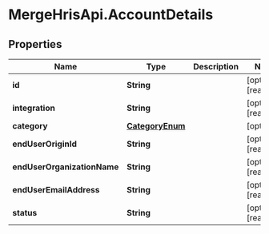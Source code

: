 # MergeHrisApi.AccountDetails

## Properties

Name | Type | Description | Notes
------------ | ------------- | ------------- | -------------
**id** | **String** |  | [optional] [readonly] 
**integration** | **String** |  | [optional] [readonly] 
**category** | [**CategoryEnum**](CategoryEnum.md) |  | [optional] 
**endUserOriginId** | **String** |  | [optional] [readonly] 
**endUserOrganizationName** | **String** |  | [optional] [readonly] 
**endUserEmailAddress** | **String** |  | [optional] [readonly] 
**status** | **String** |  | [optional] [readonly] 


